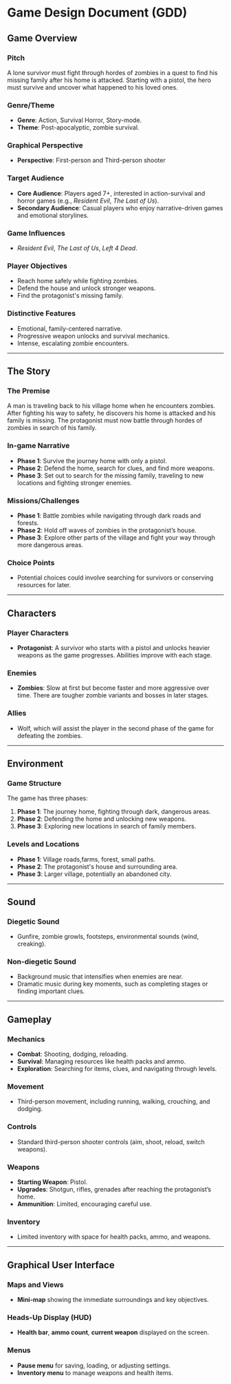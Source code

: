 
# Game Design Document (GDD)

## Game Overview

### Pitch
A lone survivor must fight through hordes of zombies in a quest to find his missing family after his home is attacked. Starting with a pistol, the hero must survive and uncover what happened to his loved ones.

### Genre/Theme
- **Genre**: Action, Survival Horror, Story-mode.
- **Theme**: Post-apocalyptic, zombie survival.

### Graphical Perspective
- **Perspective**: First-person and Third-person shooter

### Target Audience
- **Core Audience**: Players aged 7+, interested in action-survival and horror games (e.g., *Resident Evil*, *The Last of Us*).
- **Secondary Audience**: Casual players who enjoy narrative-driven games and emotional storylines.

### Game Influences
- *Resident Evil*, *The Last of Us*, *Left 4 Dead*.

### Player Objectives
- Reach home safely while fighting zombies.
- Defend the house and unlock stronger weapons.
- Find the protagonist's missing family.

### Distinctive Features
- Emotional, family-centered narrative.
- Progressive weapon unlocks and survival mechanics.
- Intense, escalating zombie encounters.

---

## The Story

### The Premise
A man is traveling back to his village home when he encounters zombies. After fighting his way to safety, he discovers his home is attacked and his family is missing. The protagonist must now battle through hordes of zombies in search of his family.

### In-game Narrative
- **Phase 1**: Survive the journey home with only a pistol.
- **Phase 2**: Defend the home, search for clues, and find more weapons.
- **Phase 3**: Set out to search for the missing family, traveling to new locations and fighting stronger enemies.

### Missions/Challenges
- **Phase 1**: Battle zombies while navigating through dark roads and forests.
- **Phase 2**: Hold off waves of zombies in the protagonist’s house.
- **Phase 3**: Explore other parts of the village and fight your way through more dangerous areas.

### Choice Points
- Potential choices could involve searching for survivors or conserving resources for later.

---

## Characters

### Player Characters
- **Protagonist**: A survivor who starts with a pistol and unlocks heavier weapons as the game progresses. Abilities improve with each stage.

### Enemies
- **Zombies**: Slow at first but become faster and more aggressive over time. There are tougher zombie variants and bosses in later stages.

### Allies
- Wolf, which will assist the player in the second phase of the game for defeating the zombies.

---

## Environment

### Game Structure
The game has three phases:
1. **Phase 1**: The journey home, fighting through dark, dangerous areas.
2. **Phase 2**: Defending the home and unlocking new weapons.
3. **Phase 3**: Exploring new locations in search of family members.

### Levels and Locations
- **Phase 1**: Village roads,farms, forest, small paths.
- **Phase 2**: The protagonist's house and surrounding area.
- **Phase 3**: Larger village, potentially an abandoned city.

---

## Sound

### Diegetic Sound
- Gunfire, zombie growls, footsteps, environmental sounds (wind, creaking).

### Non-diegetic Sound
- Background music that intensifies when enemies are near.
- Dramatic music during key moments, such as completing stages or finding important clues.

---

## Gameplay

### Mechanics
- **Combat**: Shooting, dodging, reloading.
- **Survival**: Managing resources like health packs and ammo.
- **Exploration**: Searching for items, clues, and navigating through levels.

### Movement
- Third-person movement, including running, walking, crouching, and dodging.

### Controls
- Standard third-person shooter controls (aim, shoot, reload, switch weapons).

### Weapons
- **Starting Weapon**: Pistol.
- **Upgrades**: Shotgun, rifles, grenades after reaching the protagonist’s home.
- **Ammunition**: Limited, encouraging careful use.

### Inventory
- Limited inventory with space for health packs, ammo, and weapons.

---

## Graphical User Interface

### Maps and Views
- **Mini-map** showing the immediate surroundings and key objectives.

### Heads-Up Display (HUD)
- **Health bar**, **ammo count**, **current weapon** displayed on the screen.

### Menus
- **Pause menu** for saving, loading, or adjusting settings.
- **Inventory menu** to manage weapons and health items.
